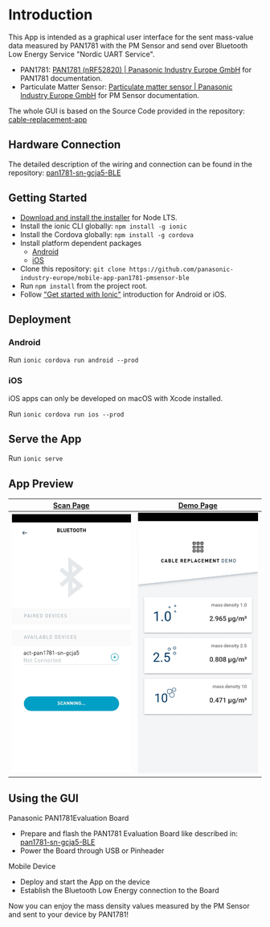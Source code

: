 # Introduction
This App is intended as a graphical user interface for the sent mass-value data measured by PAN1781 with the PM Sensor and send over Bluetooth Low Energy Service "Nordic UART Service".

* PAN1781: [PAN1781 (nRF52820) | Panasonic Industry Europe GmbH](https://industry.panasonic.eu/products/devices/wireless-connectivity/bluetooth-low-energy-modules/pan1781-nrf52820) for PAN1781 documentation.
* Particulate Matter Sensor: [Particulate matter sensor | Panasonic Industry Europe GmbH](https://industry.panasonic.eu/products/components/sensors/particulate-matter-sensor) for PM Sensor documentation.

The whole GUI is based on the Source Code provided in the repository: [cable-replacement-app](https://github.com/panasonic-industry-europe/cable-replacement-app)

## Hardware Connection

The detailed description of the wiring and connection can be found in the repository: [pan1781-sn-gcja5-BLE](https://github.com/panasonic-industry-europe/pan1781-sn-gcja5-BLE)

## Getting Started
* [Download and install the installer](https://nodejs.org/) for Node LTS.
* Install the ionic CLI globally: `npm install -g ionic`
* Install the Cordova globally: `npm install -g cordova`
* Install platform dependent packages
  * [Android](https://ionicframework.com/docs/developing/android)
  * [iOS](https://ionicframework.com/docs/developing/ios)
* Clone this repository: `git clone https://github.com/panasonic-industry-europe/mobile-app-pan1781-pmsensor-ble`
* Run `npm install` from the project root.
* Follow ["Get started with Ionic"](https://ionicframework.com/getting-started) introduction for Android or iOS.

## Deployment
### Android
Run `ionic cordova run android --prod`
### iOS
iOS apps can only be developed on macOS with Xcode installed.

Run `ionic cordova run ios --prod`

## Serve the App
Run `ionic serve`

## App Preview

| [Scan Page](src/app/scan/scan.page.html)  | [Demo Page](src/app/cable-replacement/cable-replacement.page.html)  |
| -----------------| -----|
| ![Android Menu](resources/screenshots/scan_page.jpg) | ![iOS Menu](resources/screenshots/cable_replace_demo_page.jpg) |

## Using the GUI
Panasonic PAN1781Evaluation Board
- Prepare and flash the PAN1781 Evaluation Board like described in: [pan1781-sn-gcja5-BLE](https://github.com/panasonic-industry-europe/pan1781-sn-gcja5-BLE)
- Power the Board through USB or Pinheader

Mobile Device
- Deploy and start the App on the device
- Establish the Bluetooth Low Energy connection to the Board

Now you can enjoy the mass density values measured by the PM Sensor and sent to your device by PAN1781!